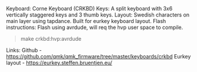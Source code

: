 Keyboard: Corne Keyboard (CRKBD)
Keys: A split keyboard with 3x6 vertically staggered keys and 3 thumb keys.
Layout: Swedish characters on main layer using tapdance. Built for eurkey keyboard layout.
Flash instructions: Flash using avrdude, will req the hvp user space to compile.

> make crkbd:hvp:avrdude

Links:
Github - https://github.com/qmk/qmk_firmware/tree/master/keyboards/crkbd
Eurkey layout - https://eurkey.steffen.bruentjen.eu/
